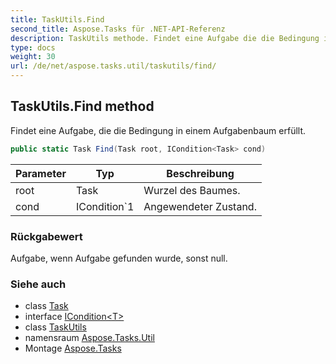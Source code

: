```yaml
---
title: TaskUtils.Find
second_title: Aspose.Tasks für .NET-API-Referenz
description: TaskUtils methode. Findet eine Aufgabe die die Bedingung in einem Aufgabenbaum erfüllt.
type: docs
weight: 30
url: /de/net/aspose.tasks.util/taskutils/find/
---
```

## TaskUtils.Find method

Findet eine Aufgabe, die die Bedingung in einem Aufgabenbaum erfüllt.

```csharp
public static Task Find(Task root, ICondition<Task> cond)
```

| Parameter | Typ | Beschreibung |
| --- | --- | --- |
| root | Task | Wurzel des Baumes. |
| cond | ICondition`1 | Angewendeter Zustand. |

### Rückgabewert

Aufgabe, wenn Aufgabe gefunden wurde, sonst null.

### Siehe auch

* class [Task](../../../aspose.tasks/task/)
* interface [ICondition&lt;T&gt;](../../icondition-1/)
* class [TaskUtils](../)
* namensraum [Aspose.Tasks.Util](../../taskutils/)
* Montage [Aspose.Tasks](../../../)


